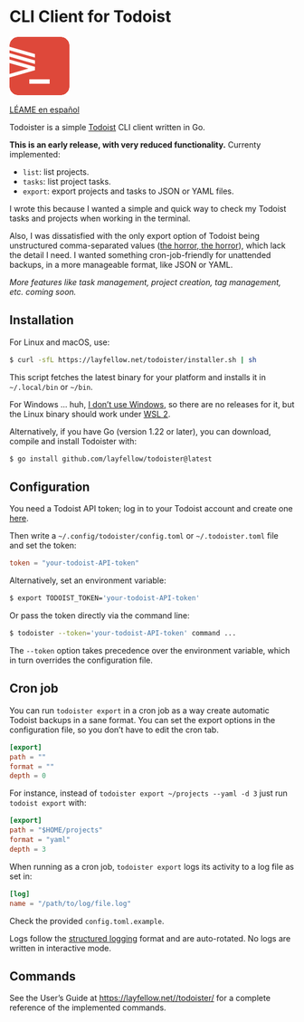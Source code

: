 # CLI Client for Todoist

![](icon.png)

[LÉAME en español](README.es.md)

Todoister is a simple [Todoist](https://todoist.com/) CLI client written in Go.

**This is an early release, with very reduced functionality.** Currenty implemented:

- `list`: list projects.
- `tasks`: list project tasks.
- `export`: export projects and tasks to JSON or YAML files.

I wrote this because I wanted a simple and quick way to check my Todoist tasks and projects
when working in the terminal.

Also, I was dissatisfied with the only export option of Todoist being unstructured
comma-separated values
([the horror, the horror](https://www.oxfordreference.com/display/10.1093/acref/9780199567454.001.0001/acref-9780199567454-e-931)),
which lack the detail I need. I wanted something cron-job-friendly for unattended
backups, in a more manageable format, like JSON or YAML.

*More features like task management, project creation, tag management, etc. coming soon.*

## Installation

For Linux and macOS, use:

```sh
$ curl -sfL https://layfellow.net/todoister/installer.sh | sh
```

This script fetches the latest binary for your platform and installs it in `~/.local/bin` or
`~/bin`.

For Windows ... huh,
[I don’t use Windows](https://www.fsf.org/news/lifes-better-together-when-you-avoid-windows-11),
so there are no releases for it, but the Linux binary should work under
[WSL 2](https://learn.microsoft.com/en-us/windows/wsl/).

Alternatively, if you have Go (version 1.22 or later), you can download, compile and install
Todoister with:

```sh
$ go install github.com/layfellow/todoister@latest
```

## Configuration

You need a Todoist API token; log in to your Todoist account and create one
[here](https://app.todoist.com/app/settings/integrations/developer).

Then write a `~/.config/todoister/config.toml` or  `~/.todoister.toml` file and set the token:

```toml
token = "your-todoist-API-token"
```

Alternatively, set an environment variable:

```sh
$ export TODOIST_TOKEN='your-todoist-API-token'
```
Or pass the token directly via the command line:

```sh
$ todoister --token='your-todoist-API-token' command ...
```
The `--token` option takes precedence over the environment variable, which in turn overrides the
configuration file.


## Cron job

You can run `todoister export` in a cron job as a way create automatic Todoist backups in a
sane format. You can set the export options in the configuration file, so you don’t have
to edit the cron tab.

```toml
[export]
path = ""
format = ""
depth = 0
```

For instance, instead of `todoister export ~/projects --yaml -d 3` just run `todoist export`
with:

```toml
[export]
path = "$HOME/projects"
format = "yaml"
depth = 3
```
When running as a cron job, `todoister export` logs its activity to a log file as set in:

```toml
[log]
name = "/path/to/log/file.log"
```

Check the provided `config.toml.example`.

Logs follow the
[structured logging](https://pkg.go.dev/log/slog) format and are auto-rotated.
No logs are written in interactive mode.


## Commands

See the User’s Guide at https://layfellow.net//todoister/ for a complete reference of the implemented commands.
